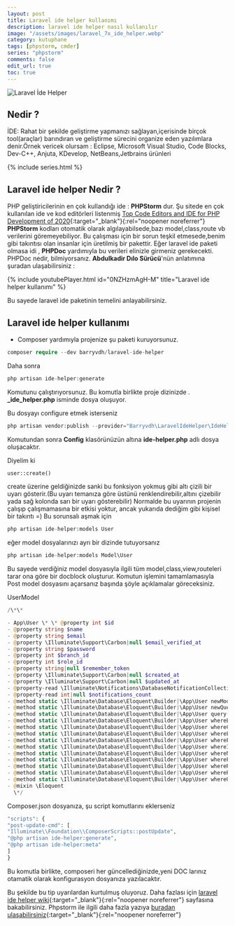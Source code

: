 ```yaml
---
layout: post
title: Laravel ide helper kullanımı
description: laravel ide helper nasıl kullanılır
image: "/assets/images/laravel_7x_ide_helper.webp"
category: kutuphane
tags: [phpstorm, cmder]
series: "phpstorm"
comments: false
edit_url: true
toc: true
---
```


![Laravel İde Helper](/assets/images/laravel_7x_ide_helper.webp)

## Nedir ?

İDE: Rahat bir şekilde geliştirme yapmanızı sağlayan,içerisinde birçok tool(araçlar) barındıran ve geliştirme sürecini organize eden yazılımlara denir.Örnek vericek olursam : Eclipse, Microsoft Visual Studio, Code Blocks, Dev-C++, Anjuta, KDevelop, NetBeans,Jetbrains ürünleri

<!-- excerpt separator -->

{% include series.html %}

## Laravel ide helper Nedir ?

PHP geliştiricilerinin en çok kullandığı ide : **PHPStorm** dur. Şu sitede en çok kullanılan ide ve kod editörleri listenmiş [Top Code Editors and IDE for PHP Development of 2020](https://www.cloudways.com/blog/top-ide-and-code-editors-php-development/#phpstorm){:target="\_blank"}{:rel="noopener noreferrer"} **PHPStorm** kodları otomatik olarak algılayabilsede,bazı model,class,route vb verilerini göremeyebiliyor. Bu çalışması için bir sorun teşkil etmesede,benim gibi takıntısı olan insanlar için üretilmiş bir pakettir. Eğer laravel ide paketi olmasa idi , **PHPDoc** yardımıyla bu verileri elinizle girmeniz gerekecekti. PHPDoc nedir, bilmiyorsanız. **Abdulkadir Dılo Sürücü**'nün anlatımına şuradan ulaşabilirsiniz :

{% include youtubePlayer.html id="0NZHzmAgH-M" title="Laravel ide helper kullanımı" %}

Bu sayede laravel ide paketinin temelini anlayabilirsiniz.

## Laravel ide helper kullanımı

- Composer yardımıyla projenize şu paketi kuruyorsunuz.

```php
composer require --dev barryvdh/laravel-ide-helper

```

Daha sonra

```php
php artisan ide-helper:generate
```

Komutunu çalıştırıyorsunuz. Bu komutla birlikte proje dizinizde . **\_ide_helper.php** isminde dosya oluşuyor.

Bu dosyayı configure etmek isterseniz

```php
php artisan vendor:publish --provider="Barryvdh\LaravelIdeHelper\IdeHelperServiceProvider" --tag=config

```

Komutundan sonra **Config** klasörünüzün altına **ide-helper.php** adlı dosya oluşacaktır.

Diyelim ki

```php
user::create()
```

create üzerine geldiğinizde sanki bu fonksiyon yokmuş gibi altı çizili bir uyarı gösterir.(Bu uyarı temanıza göre üstünü renklendirebilir,altını çizebilir yada sağ kolonda sarı bir uyarı gösterebilir) Normalde bu uyarının projenin çalışıp çalışmamasına bir etkisi yoktur, ancak yukarıda dediğim gibi kişisel bir takıntı =) Bu sorunsalı aşmak için

```php
php artisan ide-helper:models User

```

eğer model dosyalarınızı ayrı bir dizinde tutuyorsanız

```php
php artisan ide-helper:models Model\User
```

Bu sayede verdiğiniz model dosyasıyla ilgili tüm model,class,view,routeleri tarar ona göre bir docblock oluşturur. Komutun işlemini tamamlamasıyla Post model dosyasını açarsanız başında şöyle açıklamalar göreceksiniz.

UserModel

```php
/\*\*

- App\User \* \* @property int $id
- @property string $name
- @property string $email
- @property \Illuminate\Support\Carbon|null $email_verified_at
- @property string $password
- @property int $branch_id
- @property int $role_id
- @property string|null $remember_token
- @property \Illuminate\Support\Carbon|null $created_at
- @property \Illuminate\Support\Carbon|null $updated_at
- @property-read \Illuminate\Notifications\DatabaseNotificationCollection|\Illuminate\Notifications\DatabaseNotification[] $notifications
- @property-read int|null $notifications_count
- @method static \Illuminate\Database\Eloquent\Builder|\App\User newModelQuery()
- @method static \Illuminate\Database\Eloquent\Builder|\App\User newQuery()
- @method static \Illuminate\Database\Eloquent\Builder|\App\User query()
- @method static \Illuminate\Database\Eloquent\Builder|\App\User whereBranchId($value)
- @method static \Illuminate\Database\Eloquent\Builder|\App\User whereCreatedAt($value)
- @method static \Illuminate\Database\Eloquent\Builder|\App\User whereEmail($value)
- @method static \Illuminate\Database\Eloquent\Builder|\App\User whereEmailVerifiedAt($value)
- @method static \Illuminate\Database\Eloquent\Builder|\App\User whereId($value)
- @method static \Illuminate\Database\Eloquent\Builder|\App\User whereName($value)
- @method static \Illuminate\Database\Eloquent\Builder|\App\User wherePassword($value)
- @method static \Illuminate\Database\Eloquent\Builder|\App\User whereRememberToken($value)
- @method static \Illuminate\Database\Eloquent\Builder|\App\User whereRoleId($value)
- @method static \Illuminate\Database\Eloquent\Builder|\App\User whereUpdatedAt($value)
- @mixin \Eloquent
  \*/

```

Composer.json dosyanıza, şu script komutlarını eklerseniz

```php
"scripts": {
"post-update-cmd": [
"Illuminate\\Foundation\\ComposerScripts::postUpdate",
"@php artisan ide-helper:generate",
"@php artisan ide-helper:meta"
]
}
```

Bu komutla birlikte, composeri her güncellediğinizde,yeni DOC larınız otamatik olarak konfigurasyon dosyanıza yazılacaktır.

Bu şekilde bu tip uyarılardan kurtulmuş oluyoruz. Daha fazlası için [laravel ide helper wiki](https://github.com/barryvdh/laravel-ide-helper/blob/master/README.md){:target="\_blank"}{:rel="noopener noreferrer"} sayfasına bakabilirsiniz. Phpstorm ile ilgili daha fazla yazıya [buradan ulaşabilirsiniz](https://yuceltoluyag.github.io/tag/phpstorm/){:target="\_blank"}{:rel="noopener noreferrer"}
